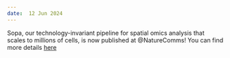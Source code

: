 ```yaml
---
date:  12 Jun 2024
---
```


Sopa, our technology-invariant pipeline for spatial omics analysis that scales to millions of cells, is now published at @NatureComms! You can find more details [here](computational%20pathology/2024/06/12/sopa.html)
